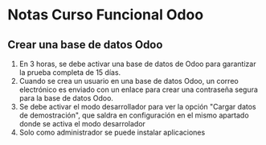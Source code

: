 # Notas Curso Funcional Odoo
## Crear una base de datos Odoo
1.	En 3 horas, se debe activar una base de datos de Odoo para garantizar la prueba completa de 15 días.
2.	 Cuando se crea un usuario en una base de datos Odoo, un correo electrónico es enviado con un enlace para crear una contraseña segura para la base de datos Odoo.
3.	 Se debe activar  el modo desarrollador para ver la opción "Cargar datos de demostración", que saldra en configuración en el mismo apartado donde se activa el modo desarrolador
4. Solo como administrador se puede instalar aplicaciones
